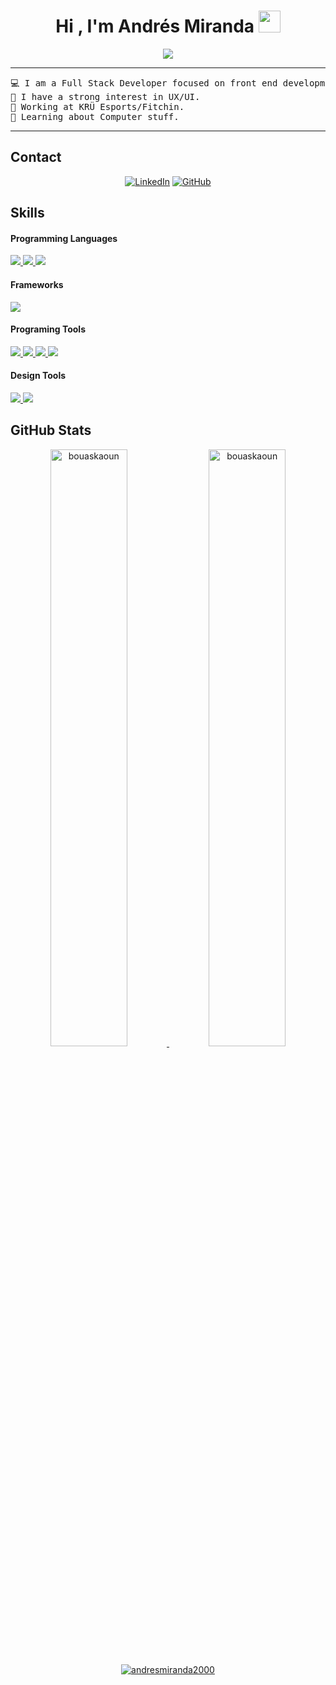 <h1 align="center"><b>Hi , I'm Andrés Miranda </b><img src="https://media.giphy.com/media/hvRJCLFzcasrR4ia7z/giphy.gif" width="35"></h1>
<p align="center">
  <a href="https://github.com/DenverCoder1/readme-typing-svg"><img src="https://readme-typing-svg.herokuapp.com?font=Time+New+Roman&color=cyan&size=25&center=true&vCenter=true&width=600&height=100&lines=Self-taught;Front-End-Developer;Junior-Graphic-Designer;:)"></a>
</p>
<hr>
<pre>
💻 I am a Full Stack Developer focused on front end development.
📝 I have a strong interest in UX/UI.
🔭 Working at KRÜ Esports/Fitchin.
🌱 Learning about Computer stuff.
</pre>
<hr>

## Contact

<p align="center">
	<a href="https://www.linkedin.com/in/andr%C3%A9s-miranda"><img src="https://img.shields.io/badge/linkedin-%230A66C2.svg?style=plastic&logo=linkedin&logoColor=white" alt="LinkedIn"/></a>
	<a href="https://github.com/andresmiranda2000"><img src="https://img.shields.io/badge/github-%23181717.svg?style=plastic&logo=github&logoColor=white" alt="GitHub"/></a>
</p>

## Skills

#### Programming Languages

<a href="https://github.com/andresmiranda2000">
  <img src="https://img.shields.io/badge/HTML5-E34F26?style=for-the-badge&logo=html5&logoColor=white"> <img src="https://img.shields.io/badge/CSS3-1572B6?style=for-the-badge&logo=css3&logoColor=white">
</a>
<a href="https://github.com/andresmiranda2000">
  <img src="https://img.shields.io/badge/JavaScript-F7DF1E?style=for-the-badge&logo=javascript&logoColor=black">
</a>

#### Frameworks

<a href="https://github.com/andresmiranda2000"> 
	<img src="https://img.shields.io/badge/React-20232A?style=for-the-badge&logo=react&logoColor=61DAFB"> 
</a> 

#### Programing Tools

<a href="https://github.com/andresmiranda2000">
  <img src="https://img.shields.io/badge/GitHub-100000?style=for-the-badge&logo=github&logoColor=white"> <img src="https://img.shields.io/badge/Git-F05032?style=for-the-badge&logo=git&logoColor=white">
</a>
<a href="https://github.com/andresmiranda2000">
  <img src="https://img.shields.io/badge/Postman-FF6C37?style=for-the-badge&logo=Postman&logoColor=white">
</a>
<a href="https://github.com/andresmiranda2000">
  <img src="https://img.shields.io/badge/VSCode-0078D4?style=for-the-badge&logo=visual%20studio%20code&logoColor=white">
</a>

#### Design Tools

<a href="https://github.com/andresmiranda2000">
  <img src="https://img.shields.io/badge/Bootstrap-563D7C?style=for-the-badge&logo=bootstrap&logoColor=white">
</a>
<a href="https://github.com/andresmiranda2000"><img src="https://img.shields.io/badge/Figma-F24E1E?style=for-the-badge&logo=figma&logoColor=white">
</a> 

## GitHub Stats

<p align="center">
	<a href="https://github.com/andresmiranda2000">
	<img width="49.5%" src="https://github-readme-stats.vercel.app/api?username=andresmiranda2000&show_icons=true" alt="bouaskaoun">
	<img width="49.5%" src="https://github-readme-streak-stats.herokuapp.com/?user=andresmiranda2000" alt="bouaskaoun">
	</a>
	<br/>
</p>
<p align="center">
	<a href="https://github.com/andresmiranda2000">
	<img src="https://github-readme-stats.vercel.app/api/top-langs/?username=andresmiranda2000&langs_count=8&layout=compact" alt="andresmiranda2000">
	</a>
	<br/>
<br/>
